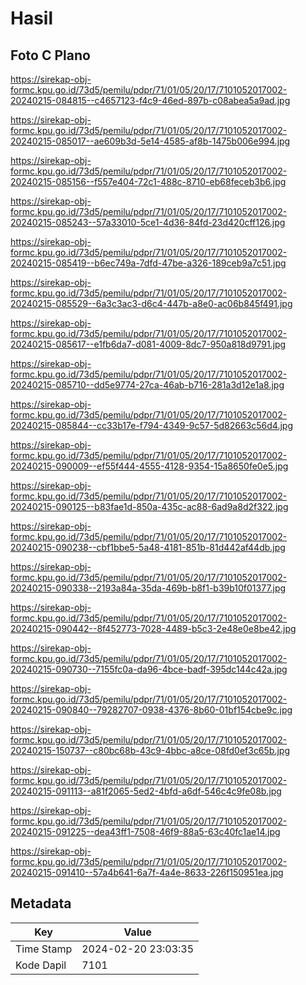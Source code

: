 # Hasil

## Foto C Plano

https://sirekap-obj-formc.kpu.go.id/73d5/pemilu/pdpr/71/01/05/20/17/7101052017002-20240215-084815--c4657123-f4c9-46ed-897b-c08abea5a9ad.jpg

https://sirekap-obj-formc.kpu.go.id/73d5/pemilu/pdpr/71/01/05/20/17/7101052017002-20240215-085017--ae609b3d-5e14-4585-af8b-1475b006e994.jpg

https://sirekap-obj-formc.kpu.go.id/73d5/pemilu/pdpr/71/01/05/20/17/7101052017002-20240215-085156--f557e404-72c1-488c-8710-eb68feceb3b6.jpg

https://sirekap-obj-formc.kpu.go.id/73d5/pemilu/pdpr/71/01/05/20/17/7101052017002-20240215-085243--57a33010-5ce1-4d36-84fd-23d420cff126.jpg

https://sirekap-obj-formc.kpu.go.id/73d5/pemilu/pdpr/71/01/05/20/17/7101052017002-20240215-085419--b6ec749a-7dfd-47be-a326-189ceb9a7c51.jpg

https://sirekap-obj-formc.kpu.go.id/73d5/pemilu/pdpr/71/01/05/20/17/7101052017002-20240215-085529--6a3c3ac3-d6c4-447b-a8e0-ac06b845f491.jpg

https://sirekap-obj-formc.kpu.go.id/73d5/pemilu/pdpr/71/01/05/20/17/7101052017002-20240215-085617--e1fb6da7-d081-4009-8dc7-950a818d9791.jpg

https://sirekap-obj-formc.kpu.go.id/73d5/pemilu/pdpr/71/01/05/20/17/7101052017002-20240215-085710--dd5e9774-27ca-46ab-b716-281a3d12e1a8.jpg

https://sirekap-obj-formc.kpu.go.id/73d5/pemilu/pdpr/71/01/05/20/17/7101052017002-20240215-085844--cc33b17e-f794-4349-9c57-5d82663c56d4.jpg

https://sirekap-obj-formc.kpu.go.id/73d5/pemilu/pdpr/71/01/05/20/17/7101052017002-20240215-090009--ef55f444-4555-4128-9354-15a8650fe0e5.jpg

https://sirekap-obj-formc.kpu.go.id/73d5/pemilu/pdpr/71/01/05/20/17/7101052017002-20240215-090125--b83fae1d-850a-435c-ac88-6ad9a8d2f322.jpg

https://sirekap-obj-formc.kpu.go.id/73d5/pemilu/pdpr/71/01/05/20/17/7101052017002-20240215-090238--cbf1bbe5-5a48-4181-851b-81d442af44db.jpg

https://sirekap-obj-formc.kpu.go.id/73d5/pemilu/pdpr/71/01/05/20/17/7101052017002-20240215-090338--2193a84a-35da-469b-b8f1-b39b10f01377.jpg

https://sirekap-obj-formc.kpu.go.id/73d5/pemilu/pdpr/71/01/05/20/17/7101052017002-20240215-090442--8f452773-7028-4489-b5c3-2e48e0e8be42.jpg

https://sirekap-obj-formc.kpu.go.id/73d5/pemilu/pdpr/71/01/05/20/17/7101052017002-20240215-090730--7155fc0a-da96-4bce-badf-395dc144c42a.jpg

https://sirekap-obj-formc.kpu.go.id/73d5/pemilu/pdpr/71/01/05/20/17/7101052017002-20240215-090840--79282707-0938-4376-8b60-01bf154cbe9c.jpg

https://sirekap-obj-formc.kpu.go.id/73d5/pemilu/pdpr/71/01/05/20/17/7101052017002-20240215-150737--c80bc68b-43c9-4bbc-a8ce-08fd0ef3c65b.jpg

https://sirekap-obj-formc.kpu.go.id/73d5/pemilu/pdpr/71/01/05/20/17/7101052017002-20240215-091113--a81f2065-5ed2-4bfd-a6df-546c4c9fe08b.jpg

https://sirekap-obj-formc.kpu.go.id/73d5/pemilu/pdpr/71/01/05/20/17/7101052017002-20240215-091225--dea43ff1-7508-46f9-88a5-63c40fc1ae14.jpg

https://sirekap-obj-formc.kpu.go.id/73d5/pemilu/pdpr/71/01/05/20/17/7101052017002-20240215-091410--57a4b641-6a7f-4a4e-8633-226f150951ea.jpg


## Metadata

| Key        | Value               |
| ---------- | ------------------- |
| Time Stamp | 2024-02-20 23:03:35 |
| Kode Dapil | 7101                |



